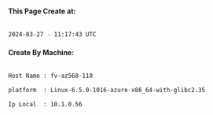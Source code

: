 
   
#### This Page Create at:

```bash

2024-03-27 - 11:17:43 UTC

```

#### Create By Machine:

```bash

Host Name : fv-az568-110

platform  : Linux-6.5.0-1016-azure-x86_64-with-glibc2.35

Ip Local  : 10.1.0.56

```

